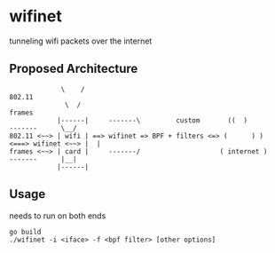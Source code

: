# wifinet

tunneling wifi packets over the internet

## Proposed Architecture

```
			 \    /																   802.11
			  \  /																   frames   
			|------|     -------\         custom       ((  )            -------      \__/
802.11 <~~> | wifi | ==> wifinet => BPF + filters <=> (      ) )  <===> wifinet <~~> |  | 
frames <~~>	| card |     -------/		             ( internet )       -------      |__|
			|------|										          

```


## Usage

needs to run on both ends

```
go build
./wifinet -i <iface> -f <bpf filter> [other options]
```

